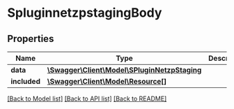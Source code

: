 # SpluginnetzpstagingBody

## Properties
Name | Type | Description | Notes
------------ | ------------- | ------------- | -------------
**data** | [**\Swagger\Client\Model\SPluginNetzpStaging**](SPluginNetzpStaging.md) |  | [optional] 
**included** | [**\Swagger\Client\Model\Resource[]**](Resource.md) |  | [optional] 

[[Back to Model list]](../../README.md#documentation-for-models) [[Back to API list]](../../README.md#documentation-for-api-endpoints) [[Back to README]](../../README.md)

